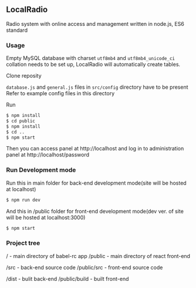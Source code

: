 ## LocalRadio
Radio system with online access and management written in node.js, ES6 standard

### Usage
Empty MySQL database with charset ```utf8mb4``` and ```utf8mb4_unicode_ci``` collation needs to be set up, LocalRadio will automatically create tables.

Clone reposity

```database.js``` and ```general.js``` files in ```src/config``` directory have to be present\
Refer to example config files in this directory

Run
```sh
$ npm install
$ cd public
$ npm install
$ cd ..
$ npm start
```
Then you can access panel at http://localhost
and log in to administration panel at http://localhost/password

### Run Development mode
Run this in main folder for back-end development mode(site will be hosted at localhost)
```sh
$ npm run dev
```
And this in /public folder for front-end development mode(dev ver. of site will be hosted at localhost:3000)
```sh
$ npm start
```

### Project tree
/ - main directory of babel-rc app
/public - main directory of react front-end

/src - back-end source code
/public/src - front-end source code

/dist - bulit back-end
/public/build - built front-end
